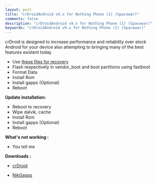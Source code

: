 ```yaml
---
layout: post
title: "crDroidAndroid v9.x for Nothing Phone (1) (Spacewar)"
comments: false
description: "crDroidAndroid v9.x for Nothing Phone (1) (Spacewar)"
keywords: "crDroidAndroid v9.x for Nothing Phone (1) (Spacewar)"
---
```


crDroid is designed to increase performance and reliability over stock Android for your device also attempting to bringing many of the best features existent today

* Use [these files for recovery](https://sourceforge.net/projects/darkjoker360-developements/files/Nothing/Phone1/ROM/crdroid/v9.x/recovery)
* Flash respectively in vendor_boot and boot partitions using fastboot
* Format Data
* Install Rom
* Install gapps (Optional)
* Reboot

**Update installation:**

* Reboot to recovery
* Wipe dalvik, cache
* Install Rom
* Install gapps (Optional)
* Reboot

**What's not working :**

 * You tell me


**Downloads :**

 * [crDroid](https://crdroid.net/Spacewar)

 * [NikGapps](https://nikgapps.com/downloads)
